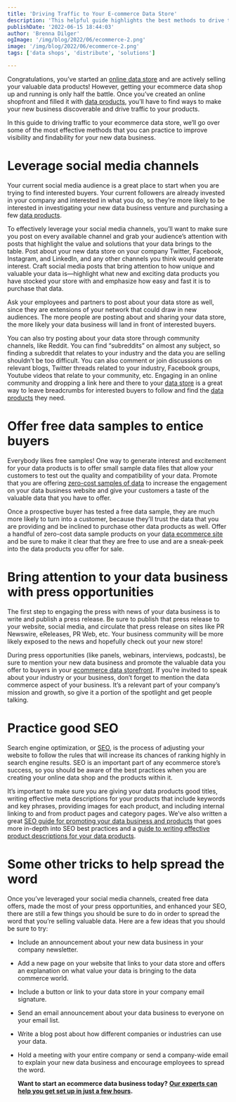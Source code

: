 ```yaml
---
title: 'Driving Traffic to Your E-commerce Data Store'
description: 'This helpful guide highlights the best methods to drive traffic to your e-commerce data store.'
publishDate: '2022-06-15 18:44:03'
author: 'Brenna Dilger'
ogImage: '/img/blog/2022/06/ecommerce-2.png'
image: '/img/blog/2022/06/ecommerce-2.png'
tags: ['data shops', 'distribute', 'solutions']

---
```

Congratulations, you’ve started an [online data store](/solutions/data-monetization) and are actively selling your valuable data products! However, getting your ecommerce data shop up and running is only half the battle. Once you’ve created an online shopfront and filled it with [data products](/blog/5-steps-to-building-a-successful-data-product), you’ll have to find ways to make your new business discoverable and drive traffic to your products.

In this guide to driving traffic to your ecommerce data store, we’ll go over some of the most effective methods that you can practice to improve visibility and findability for your new data business.

**Leverage social media channels**
==================================

Your current social media audience is a great place to start when you are trying to find interested buyers. Your current followers are already invested in your company and interested in what you do, so they’re more likely to be interested in investigating your new data business venture and purchasing a few [data products](/blog/5-steps-to-building-a-successful-data-product).

To effectively leverage your social media channels, you’ll want to make sure you post on every available channel and grab your audience’s attention with posts that highlight the value and solutions that your data brings to the table. Post about your new data store on your company Twitter, Facebook, Instagram, and LinkedIn, and any other channels you think would generate interest. Craft social media posts that bring attention to how unique and valuable your data is—highlight what new and exciting data products you have stocked your store with and emphasize how easy and fast it is to purchase that data.

Ask your employees and partners to post about your data store as well, since they are extensions of your network that could draw in new audiences. The more people are posting about and sharing your data store, the more likely your data business will land in front of interested buyers.  

You can also try posting about your data store through community channels, like Reddit. You can find “subreddits” on almost any subject, so finding a subreddit that relates to your industry and the data you are selling shouldn’t be too difficult. You can also comment or join discussions on relevant blogs, Twitter threads related to your industry, Facebook groups, Youtube videos that relate to your community, etc. Engaging in an online community and dropping a link here and there to your [data store](/solutions/data-monetization) is a great way to leave breadcrumbs for interested buyers to follow and find the [data products](/blog/5-steps-to-building-a-successful-data-product) they need.

**Offer free data samples to entice buyers**
=============================================

Everybody likes free samples! One way to generate interest and excitement for your data products is to offer small sample data files that allow your customers to test out the quality and compatibility of your data. Promote that you are offering [zero-cost samples of data](/blog/zero-cost-data-streams) to increase the engagement on your data business website and give your customers a taste of the valuable data that you have to offer.

Once a prospective buyer has tested a free data sample, they are much more likely to turn into a customer, because they’ll trust the data that you are providing and be inclined to purchase other data products as well. Offer a handful of zero-cost data sample products on your [data ecommerce site](/solutions/data-monetization) and be sure to make it clear that they are free to use and are a sneak-peek into the data products you offer for sale.

**Bring attention to your data business with press opportunities**
==================================================================

The first step to engaging the press with news of your data business is to write and publish a press release. Be sure to publish that press release to your website, social media, and circulate that press release on sites like PR Newswire, eReleases, PR Web, etc. Your business community will be more likely exposed to the news and hopefully check out your new store!

During press opportunities (like panels, webinars, interviews, podcasts), be sure to mention your new data business and promote the valuable data you offer to buyers in your [ecommerce data storefront](/solutions/data-monetization). If you’re invited to speak about your industry or your business, don’t forget to mention the data commerce aspect of your business. It’s a relevant part of your company’s mission and growth, so give it a portion of the spotlight and get people talking.

**Practice good SEO**
======================

Search engine optimization, or [SEO](/blog/5-seo-tips-to-help-buyers-find-your-data-products), is the process of adjusting your website to follow the rules that will increase its chances of ranking highly in search engine results. SEO is an important part of any ecommerce store’s success, so you should be aware of the best practices when you are creating your online data shop and the products within it.

It’s important to make sure you are giving your data products good titles, writing effective meta descriptions for your products that include keywords and key phrases, providing images for each product, and including internal linking to and from product pages and category pages. We’ve also written a great [SEO guide for promoting your data business and products](/blog/5-seo-tips-to-help-buyers-find-your-data-products) that goes more in-depth into SEO best practices and a [guide to writing effective product descriptions for your data products](/blog/how-to-write-a-good-data-product-description).

**Some other tricks to help spread the word**
=============================================

Once you’ve leveraged your social media channels, created free data offers, made the most of your press opportunities, and enhanced your SEO, there are still a few things you should be sure to do in order to spread the word that you’re selling valuable data. Here are a few ideas that you should be sure to try:

* Include an announcement about your new data business in your company newsletter.
* Add a new page on your website that links to your data store and offers an explanation on what value your data is bringing to the data commerce world.
* Include a button or link to your data store in your company email signature.
* Send an email announcement about your data business to everyone on your email list.
* Write a blog post about how different companies or industries can use your data.
* Hold a meeting with your entire company or send a company-wide email to explain your new data business and encourage employees to spread the word.  

    **Want to start an ecommerce data business today?** [**Our experts can help you get set up in just a few hours**](/contact)**.**
